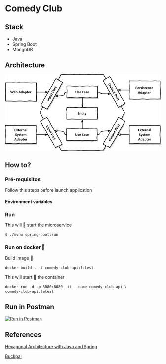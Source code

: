 # Comedy Club

## Stack

- Java
- Spring Boot
- MongoDB


## Architecture


![Hexagonal Architecture](https://github.com/jmaciel33/comedy-club/blob/main/images/hexagonal-architecture.png)

## How to?

### Pré-requisitos

Follow this steps before launch application


#### Environment variables


### Run

This will 🚀 start the microservice

```
$ ./mvnw spring-boot:run
```

### Run on docker 🐳

Build image 🔨
```
docker build . -t comedy-club-api:latest
```

This will start 🚀 the container

```
docker run -d -p 8080:8080 -it --name comedy-club-api \
comedy-club-api:latest
```
## Run in Postman

[![Run in Postman](https://run.pstmn.io/button.svg)]()

## References

[Hexagonal Architecture with Java and Spring](https://reflectoring.io/spring-hexagonal/)

[Buckpal](https://github.com/thombergs/buckpal)